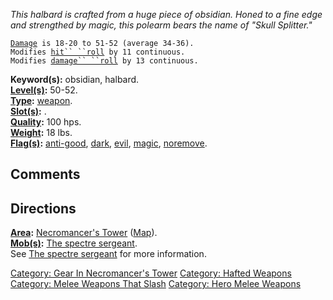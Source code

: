 *This halbard is crafted from a huge piece of obsidian. Honed to a fine
edge and strengthed by magic, this polearm bears the name of "Skull
Splitter."*

[`Damage`](Melee_Weapon_Values "wikilink")` is 18-20 to 51-52 (average 34-36).`  
`Modifies `[`hit`` ``roll`](Hit_Roll "wikilink")` by 11 continuous.`  
`Modifies `[`damage`` ``roll`](Damage_Roll "wikilink")` by 13 continuous.`

**Keyword(s):** obsidian, halbard.  
**[Level(s)](Object_Level "wikilink"):** 50-52.  
**[Type](:Category:_Object_Types "wikilink"):**
[weapon](:Category:_Melee_Weapons "wikilink").  
**[Slot(s)](Object_Slots "wikilink"):** <wielded>.  
**[Quality](Object_Quality "wikilink"):** 100 hps.  
**[Weight](Object_Weight "wikilink"):** 18 lbs.  
**[Flag(s)](:Category:_Object_Flags "wikilink"):**
[anti-good](Anti-Good_Flag "wikilink"), [dark](Dark_Flag "wikilink"),
[evil](Evil_Flag "wikilink"), [magic](Magic_Flag "wikilink"),
[noremove](NoRemove_Flag "wikilink").  

## Comments

## Directions

**[Area](:Category:_Areas "wikilink"):** [Necromancer's
Tower](:Category:_Necromancer's_Tower "wikilink")
([Map](Necromancer's_Tower_Map "wikilink")).  
**[Mob(s)](:Category:_Mobs "wikilink"):** [The spectre
sergeant](Spectre_Sergeant "wikilink").  
See [The spectre sergeant](Spectre_Sergeant "wikilink") for more
information.  

[Category: Gear In Necromancer's
Tower](Category:_Gear_In_Necromancer's_Tower "wikilink") [Category:
Hafted Weapons](Category:_Hafted_Weapons "wikilink") [Category: Melee
Weapons That Slash](Category:_Melee_Weapons_That_Slash "wikilink")
[Category: Hero Melee Weapons](Category:_Hero_Melee_Weapons "wikilink")
